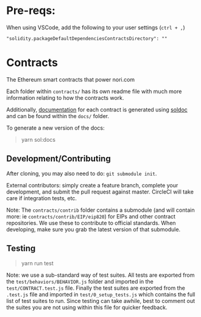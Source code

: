 # Pre-reqs:

When using VSCode, add the following to your user settings (`ctrl + ,`)

```
"solidity.packageDefaultDependenciesContractsDirectory": ""
```

# Contracts

The Ethereum smart contracts that power nori.com

Each folder within `contracts/` has its own readme file with much more information relating to how the contracts work.

Additionally, [documentation](docs) for each contract is generated using [soldoc](https://github.com/dev-matan-tsuberi/soldoc) and can be found within the `docs/` folder.

To generate a new version of the docs:

> yarn sol:docs

## Development/Contributing

After cloning, you may also need to do: `git submodule init`.

External contributors: simply create a feature branch, complete your development, and submit the pull request against master. CircleCI will take care if integration tests, etc.

Note: The `contracts/contrib` folder contains a submodule (and will contain more: ie `contracts/contrib/EIP/eip820`) for EIPs and other contract repositories. We use these to contribute to official standards. When developing, make sure you grab the latest version of that submodule.

## Testing

> yarn run test

Note: we use a sub-standard way of test suites. All tests are exported from the `test/behaviors/BEHAVIOR.js` folder and imported in the `test/CONTRACT.test.js` file. Finally the test suites are exported from the `.test.js` file and imported in `test/0_setup_tests.js` which contains the full list of test suites to run. Since testing can take awhile, best to comment out the suites you are not using within this file for quicker feedback.
